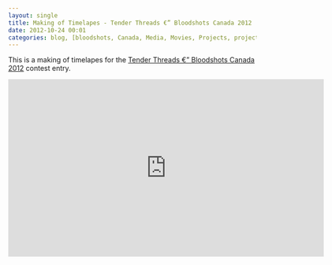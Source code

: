 ```yaml
---
layout: single
title: Making of Timelapes - Tender Threads €” Bloodshots Canada 2012
date: 2012-10-24 00:01
categories: blog, [bloodshots, Canada, Media, Movies, Projects, projects, puppets, timelapes, Vancouver, Video]
---
```

This is a making of timelapes for the <a href="/tender-threads-bloodshots-canada-2012/">Tender Threads €” Bloodshots Canada 2012</a> contest entry.
<iframe src="http://www.youtube.com/embed/djSJt_Rrx1Y?list=UU50I3ZwlkV08muhc-mK5sJQ&amp;hl=en_US" frameborder="0" width="640" height="360"></iframe>
